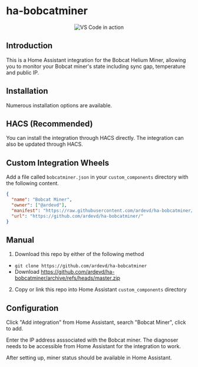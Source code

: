 # ha-bobcatminer
<p align="center">
  <img alt="VS Code in action" src="https://user-images.githubusercontent.com/366855/164951482-a8c1107d-8be7-4f8d-9c9b-838f36bbbe15.png">
</p>

## Introduction
This is a Home Assistant integration for the Bobcat Helium Miner, allowing you to monitor your Bobcat miner's state including sync gap, temperature and public IP.

## Installation

Numerous installation options are available.

## HACS (Recommended)

You can install the integration through HACS directly. The integration can also be updated through HACS.

## Custom Integration Wheels
Add a file called `bobcatminer.json` in your `custom_components` directory with the following content.

```json
{
  "name": "Bobcat Miner",
  "owner": ["@ardevd"],
  "manifest": "https://raw.githubusercontent.com/ardevd/ha-bobcatminer/main/custom_components/bobcatminer/manifest.json",
  "url": "https://github.com/ardevd/ha-bobcatminer/"
}
```

## Manual
1. Download this repo by either of the following method
- `git clone https://github.com/ardevd/ha-bobcatminer`
- Download https://github.com/ardevd/ha-bobcatminer/archive/refs/heads/master.zip
2. Copy or link this repo into Home Assistant `custom_components` directory

## Configuration
Click "Add integration" from Home Assistant, search "Bobcat Miner", click to add.

Enter the IP address asssociated with the Bobcat miner. The diagnoser needs to be accessible from Home Assistant for the integration to work.

After setting up, miner status should be available in Home Assistant.



